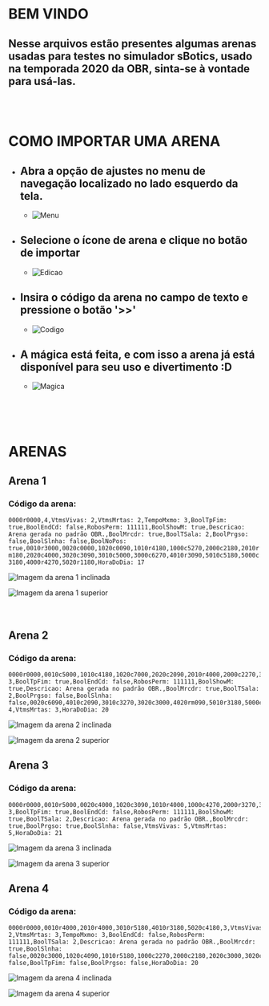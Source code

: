 # BEM VINDO

## Nesse arquivos estão presentes algumas arenas usadas para testes no simulador sBotics, usado na temporada 2020 da OBR, sinta-se à vontade para usá-las.
<br><br>

# COMO IMPORTAR UMA ARENA
* ## Abra a opção de ajustes no menu de navegação localizado no lado esquerdo  da tela.
  * ![Menu](\arenas_img\menu_esquerdo.png)

* ## Selecione o ícone de arena e clique no botão de importar
  * ![Edicao](\arenas_img\edicao_arena.png)

* ## Insira o código da arena no campo de texto e pressione o botão '>>'
  * ![Codigo](\arenas_img\codigo_arena.png)

* ## A mágica está feita, e com isso a arena já está disponível para seu uso e divertimento :D
  * ![Magica](\arenas_img\magica_feita.png)


<br><br><br>

# ARENAS


## **Arena 1**
### Código da arena:
```0000r0000,4,VtmsVivas: 2,VtmsMrtas: 2,TempoMxmo: 3,BoolTpFim: true,BoolEndCd: false,RobosPerm: 111111,BoolShowM: true,Descricao: Arena gerada no padrão OBR.,BoolMrcdr: true,BoolTSala: 2,BoolPrgso: false,BoolSlnha: false,BoolNoPos: true,0010r3000,0020c0000,1020c0090,1010r4180,1000c5270,2000c2180,2010rm180,2020c4000,3020c3090,3010c5000,3000c6270,4010r3090,5010c5180,5000c3180,4000r4270,5020r1180,HoraDoDia: 17```

![Imagem da arena 1 inclinada](\arenas_img\arena1.png)

![Imagem da arena 1 superior](\arenas_img\arena1_cima.png)
<br><br><br>

## **Arena 2**

### Código da arena:
```
0000r0000,0010c5000,1010c4180,1020c7000,2020c2090,2010r4000,2000c2270,3000r4090,4000c2180,5020c5180,3,TempoMxmo: 3,BoolTpFim: true,BoolEndCd: false,RobosPerm: 111111,BoolShowM: true,Descricao: Arena gerada no padrão OBR.,BoolMrcdr: true,BoolTSala: 2,BoolPrgso: false,BoolSlnha: false,0020c6090,4010c2090,3010c3270,3020c3000,4020rm090,5010r3180,5000c6270,VtmsVivas: 4,VtmsMrtas: 3,HoraDoDia: 20
```

![Imagem da arena 2 inclinada](\arenas_img\arena2.png)

![Imagem da arena 2 superior](\arenas_img\arena2_cima.png)

## **Arena 3**

### Código da arena:
```
0000r0000,0010r5000,0020c4000,1020c3090,1010r4000,1000c4270,2000r3270,3000c2180,3010c0090,2010c3270,2020c2000,3020r4090,4020c4090,4010r6000,4000c3270,5000c2180,5010r4000,5020r6180,3,TempoMxmo: 3,BoolTpFim: true,BoolEndCd: false,RobosPerm: 111111,BoolShowM: true,BoolTSala: 2,Descricao: Arena gerada no padrão OBR.,BoolMrcdr: true,BoolPrgso: true,BoolSlnha: false,VtmsVivas: 5,VtmsMrtas: 5,HoraDoDia: 21
```

![Imagem da arena 3 inclinada](\arenas_img\arena3.png)

![Imagem da arena 3 superior](\arenas_img\arena3_cima.png)

## **Arena 4**

### Código da arena:
```
0000r0000,0010r4000,2010r4000,3010r5180,4010r3180,5020c4180,3,VtmsVivas: 2,VtmsMrtas: 3,TempoMxmo: 3,BoolEndCd: false,RobosPerm: 111111,BoolTSala: 2,Descricao: Arena gerada no padrão OBR.,BoolMrcdr: true,BoolSlnha: false,0020c3000,1020c4090,1010r5180,1000c2270,2000c2180,2020c3000,3020c3090,3000c2270,4000c2180,4020c3000,BoolShowM: false,BoolTpFim: false,BoolPrgso: false,HoraDoDia: 20
```

![Imagem da arena 4 inclinada](\arenas_img\arena4.png)

![Imagem da arena 4 superior](\arenas_img\arena4_cima.png)

